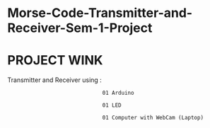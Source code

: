 # Morse-Code-Transmitter-and-Receiver-Sem-1-Project 

# PROJECT WINK

Transmitter and Receiver using :

                                  01 Arduino
                                  
                                  01 LED
                                  
                                  01 Computer with WebCam (Laptop)
                                  
                                  
 
           
